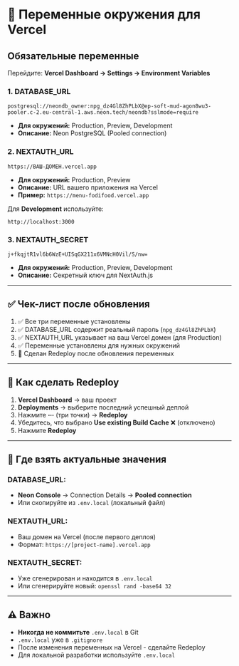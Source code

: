# 🔧 Переменные окружения для Vercel

## Обязательные переменные

Перейдите: **Vercel Dashboard → Settings → Environment Variables**

### 1. DATABASE_URL
```
postgresql://neondb_owner:npg_dz4Gl8ZhPLbX@ep-soft-mud-agon8wu3-pooler.c-2.eu-central-1.aws.neon.tech/neondb?sslmode=require
```
- **Для окружений:** Production, Preview, Development
- **Описание:** Neon PostgreSQL (Pooled connection)

### 2. NEXTAUTH_URL
```
https://ВАШ-ДОМЕН.vercel.app
```
- **Для окружений:** Production, Preview
- **Описание:** URL вашего приложения на Vercel
- **Пример:** `https://menu-fodifood.vercel.app`

Для **Development** используйте:
```
http://localhost:3000
```

### 3. NEXTAUTH_SECRET
```
j+fkqjtR1vl6b6WzE+UISqGX211x6VMNcH0Vil/S/nw=
```
- **Для окружений:** Production, Preview, Development
- **Описание:** Секретный ключ для NextAuth.js

---

## ✅ Чек-лист после обновления

1. ✅ Все три переменные установлены
2. ✅ DATABASE_URL содержит реальный пароль (`npg_dz4Gl8ZhPLbX`)
3. ✅ NEXTAUTH_URL указывает на ваш Vercel домен (для Production)
4. ✅ Переменные установлены для нужных окружений
5. 🔄 Сделан Redeploy после обновления переменных

---

## 🚀 Как сделать Redeploy

1. **Vercel Dashboard** → ваш проект
2. **Deployments** → выберите последний успешный деплой
3. Нажмите **⋯** (три точки) → **Redeploy**
4. Убедитесь, что выбрано **Use existing Build Cache** ❌ (отключено)
5. Нажмите **Redeploy**

---

## 📝 Где взять актуальные значения

### DATABASE_URL:
- **Neon Console** → Connection Details → **Pooled connection**
- Или скопируйте из `.env.local` (локальный файл)

### NEXTAUTH_URL:
- Ваш домен на Vercel (после первого деплоя)
- Формат: `https://[project-name].vercel.app`

### NEXTAUTH_SECRET:
- Уже сгенерирован и находится в `.env.local`
- Или сгенерируйте новый: `openssl rand -base64 32`

---

## ⚠️ Важно

- **Никогда не коммитьте** `.env.local` в Git
- `.env.local` уже в `.gitignore`
- После изменения переменных на Vercel - сделайте Redeploy
- Для локальной разработки используйте `.env.local`
